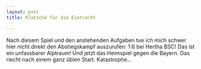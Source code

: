 ```yaml
---
layout: post
title: Klatsche für die Eintracht

---
```


Nach diesem Spiel und den anstehenden Aufgaben tue ich mich schwer hier nicht direkt den Abstiegskampf auszurufen: 1:6 bei Hertha BSC! Das ist ein unfassbarer Alptraum! Und jetzt das Heimspiel gegen die Bayern. Das riecht nach einem ganz üblen Start. Katastrophe...


